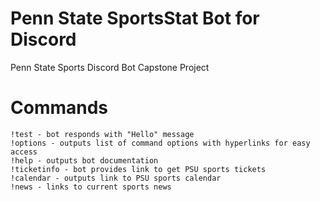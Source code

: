 # Penn State SportsStat Bot for Discord
Penn State Sports Discord Bot Capstone Project

# Commands
```
!test - bot responds with "Hello" message 
!options - outputs list of command options with hyperlinks for easy access
!help - outputs bot documentation
!ticketinfo - bot provides link to get PSU sports tickets
!calendar - outputs link to PSU sports calendar
!news - links to current sports news
```